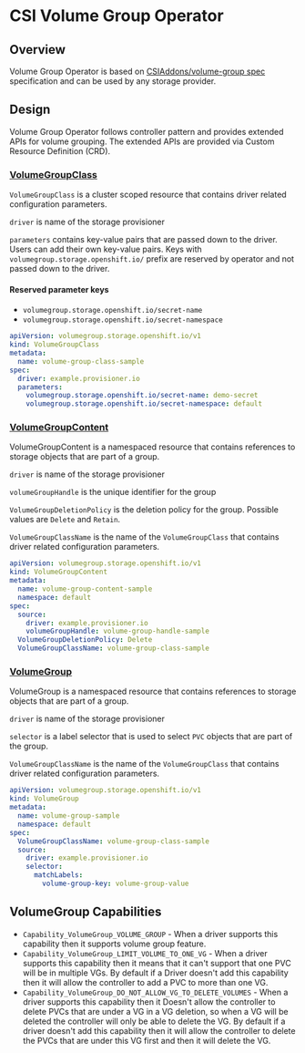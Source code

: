 # CSI Volume Group Operator

## Overview

Volume Group Operator is based on [CSIAddons/volume-group spec](https://github.com/csi-addons/spec/tree/main/volumegroup) specification and can be used by any storage
provider.

## Design

Volume Group Operator follows controller pattern and provides extended APIs for volume grouping.
The extended APIs are provided via Custom Resource Definition (CRD).

### [VolumeGroupClass](config/crd/bases/volumegroup.storage.openshift.io_volumegroupclasses.yaml)

`VolumeGroupClass` is a cluster scoped resource that contains driver related configuration parameters.

`driver` is name of the storage provisioner

`parameters` contains key-value pairs that are passed down to the driver. Users can add their own key-value pairs.
Keys with `volumegroup.storage.openshift.io/` prefix are reserved by operator and not passed down to the driver.

#### Reserved parameter keys

- `volumegroup.storage.openshift.io/secret-name`
- `volumegroup.storage.openshift.io/secret-namespace`

```yaml
apiVersion: volumegroup.storage.openshift.io/v1
kind: VolumeGroupClass
metadata:
  name: volume-group-class-sample
spec:
  driver: example.provisioner.io
  parameters:
    volumegroup.storage.openshift.io/secret-name: demo-secret
    volumegroup.storage.openshift.io/secret-namespace: default
```

### [VolumeGroupContent](config/crd/bases/volumegroup.storage.openshift.io_volumegroupcontents.yaml)

VolumeGroupContent is a namespaced resource that contains references to storage objects that are part of a group.

`driver` is name of the storage provisioner

`volumeGroupHandle` is the unique identifier for the group

`VolumeGroupDeletionPolicy` is the deletion policy for the group. Possible values are `Delete` and `Retain`.

`VolumeGroupClassName` is the name of the `VolumeGroupClass` that contains driver related configuration parameters.

```yaml
apiVersion: volumegroup.storage.openshift.io/v1
kind: VolumeGroupContent
metadata:
  name: volume-group-content-sample
  namespace: default
spec:
  source:
    driver: example.provisioner.io
    volumeGroupHandle: volume-group-handle-sample
  VolumeGroupDeletionPolicy: Delete
  VolumeGroupClassName: volume-group-class-sample
```

### [VolumeGroup](config/crd/bases/volumegroup.storage.openshift.io_volumegroups.yaml)

VolumeGroup is a namespaced resource that contains references to storage objects that are part of a group.

`driver` is name of the storage provisioner

`selector` is a label selector that is used to select `PVC` objects that are part of the group.

`VolumeGroupClassName` is the name of the `VolumeGroupClass` that contains driver related configuration parameters.

```yaml
apiVersion: volumegroup.storage.openshift.io/v1
kind: VolumeGroup
metadata:
  name: volume-group-sample
  namespace: default
spec:
  VolumeGroupClassName: volume-group-class-sample
  source:
    driver: example.provisioner.io
    selector:
      matchLabels:
        volume-group-key: volume-group-value
```

## VolumeGroup Capabilities

- `Capability_VolumeGroup_VOLUME_GROUP` - When a driver supports this capability then it supports volume group feature.
- `Capability_VolumeGroup_LIMIT_VOLUME_TO_ONE_VG` - When a driver supports this capability then it means that it can't support that one PVC will be in multiple VGs. By default if a Driver doesn't add this capability then it will allow the controller to add a PVC to more than one VG.
- `Capability_VolumeGroup_DO_NOT_ALLOW_VG_TO_DELETE_VOLUMES` - When a driver supports this capability then it Doesn't allow the controller to delete PVCs that are under a VG in a VG deletion, so when a VG will be deleted the controller will only be able to delete the VG. By default if a driver doesn't add this capability then it will allow the controller to delete the PVCs that are under this VG first and then it will delete the VG.
